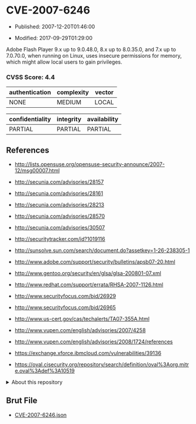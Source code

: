# CVE-2007-6246

- Published: 2007-12-20T01:46:00

- Modified: 2017-09-29T01:29:00

Adobe Flash Player 9.x up to 9.0.48.0, 8.x up to 8.0.35.0, and 7.x up to 7.0.70.0, when running on Linux, uses insecure permissions for memory, which might allow local users to gain privileges.

### CVSS Score: **4.4**

| authentication | complexity | vector |
| --- | --- | --- |
| NONE | MEDIUM | LOCAL |

| confidentiality | integrity | availability |
| --- | --- | --- |
| PARTIAL | PARTIAL | PARTIAL |

## References

* http://lists.opensuse.org/opensuse-security-announce/2007-12/msg00007.html

* http://secunia.com/advisories/28157

* http://secunia.com/advisories/28161

* http://secunia.com/advisories/28213

* http://secunia.com/advisories/28570

* http://secunia.com/advisories/30507

* http://securitytracker.com/id?1019116

* http://sunsolve.sun.com/search/document.do?assetkey=1-26-238305-1

* http://www.adobe.com/support/security/bulletins/apsb07-20.html

* http://www.gentoo.org/security/en/glsa/glsa-200801-07.xml

* http://www.redhat.com/support/errata/RHSA-2007-1126.html

* http://www.securityfocus.com/bid/26929

* http://www.securityfocus.com/bid/26965

* http://www.us-cert.gov/cas/techalerts/TA07-355A.html

* http://www.vupen.com/english/advisories/2007/4258

* http://www.vupen.com/english/advisories/2008/1724/references

* https://exchange.xforce.ibmcloud.com/vulnerabilities/39136

* https://oval.cisecurity.org/repository/search/definition/oval%3Aorg.mitre.oval%3Adef%3A10519

<details>
<summary>About this repository</summary> 

  This repository is part of the project [Live Hack CVE](https://github.com/Live-Hack-CVE). Main website can be found [www.live-hack.org](https://www.live-hack.org) 
  
  Made by [Sn0wAlice](https://github.com/Sn0wAlice) for the people that care about security and need to have a feed of the latest CVEs. Hope you enjoy it, don't forget to star the repo and follow me on [Twitter](https://twitter.com/Sn0wAlice) and [Github](https://github.com/Sn0wAlice). And that is my [personnal website](https://www.alice-snow.me/)

  - [Home Page](https://github.com/Live-Hack-CVE)
  - [Framework](https://github.com/Live-Hack-CVE/cve-framework)
  - [CVE database](https://github.com/Live-Hack-CVE/full_database)
  - [Changelog](https://github.com/Live-Hack-CVE/Changelog)
</details>

## Brut File

* [CVE-2007-6246.json](https://raw.githubusercontent.com/Live-Hack-CVE/full_database/main/cves/2007/CVE-2007-6246.json)

